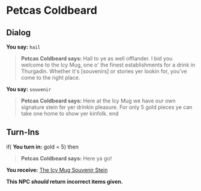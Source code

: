 # Petcas Coldbeard
## Dialog

**You say:** `hail`



>**Petcas Coldbeard says:** Hail to ye as well offlander. I bid you welcome to the Icy Mug, one o' the finest establishments for a drink in Thurgadin. Whether it's [souvenirs] or stories yer lookin for, you've come to the right place.

**You say:** `souvenir`



>**Petcas Coldbeard says:** Here at the Icy Mug we have our own signature stein fer yer drinkin pleasure. For only 5 gold pieces ye can take one home to show yer kinfolk.
end

## Turn-Ins





if( **You turn in:** gold = 5) then


>**Petcas Coldbeard says:** Here ya go!


 **You receive:**  [The Icy Mug Souvenir Stein](/item/30145) 

**This NPC *should* return incorrect items given.**
